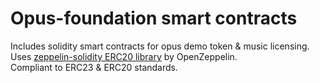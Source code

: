 # Opus-foundation smart contracts
Includes solidity smart contracts for opus demo token & music licensing.
Uses [zeppelin-solidity ERC20 library](https://github.com/OpenZeppelin/zeppelin-solidity 
) by OpenZeppelin. <br />
Compliant to ERC23 & ERC20 standards.